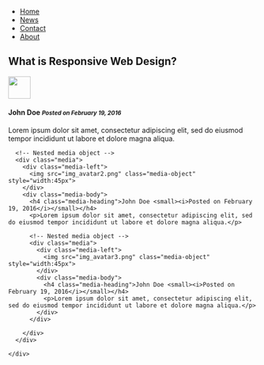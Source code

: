 <html lang="en">
<head>
  <title>Bootstrap Example</title>
  <meta charset="utf-8">
  <meta name="viewport" content="width=device-width, initial-scale=1">
  <link rel="stylesheet" href="https://maxcdn.bootstrapcdn.com/bootstrap/3.3.7/css/bootstrap.min.css">
  <script src="https://ajax.googleapis.com/ajax/libs/jquery/3.3.1/jquery.min.js"></script>
  <script src="https://maxcdn.bootstrapcdn.com/bootstrap/3.3.7/js/bootstrap.min.js"></script>
</head>
<body>
  
  <nav id="site-nav">
<ul>
   <li><a href="#home" class="active">Home</a> </li>
   <li><a href="#news">News</a></li>
   <li><a href="#contact">Contact</a></li>
   <li><a href="#about">About</a></li>
  <a href="javascript:void(0);" class="icon" onclick="myFunction()">
    <i class="fa fa-bars"></i>
  </a>
</ul>
</nav>

<div class="container">
  <h2>What is Responsive Web Design?</h2>
<!--   <p>Media objects can also be nested (a media object inside a media object):</p><br> -->
  <div class="media">
    <div class="media-left">
      <img src="img_avatar1.png" class="media-object" style="width:45px">
    </div>
    <div class="media-body">
      <h4 class="media-heading">John Doe <small><i>Posted on February 19, 2016</i></small></h4>
      <p>Lorem ipsum dolor sit amet, consectetur adipiscing elit, sed do eiusmod tempor incididunt ut labore et dolore magna aliqua.</p>
      
      <!-- Nested media object -->
      <div class="media">
        <div class="media-left">
          <img src="img_avatar2.png" class="media-object" style="width:45px">
        </div>
        <div class="media-body">
          <h4 class="media-heading">John Doe <small><i>Posted on February 19, 2016</i></small></h4>
          <p>Lorem ipsum dolor sit amet, consectetur adipiscing elit, sed do eiusmod tempor incididunt ut labore et dolore magna aliqua.</p>

          <!-- Nested media object -->
          <div class="media">
            <div class="media-left">
              <img src="img_avatar3.png" class="media-object" style="width:45px">
            </div>
            <div class="media-body">
              <h4 class="media-heading">John Doe <small><i>Posted on February 19, 2016</i></small></h4>
              <p>Lorem ipsum dolor sit amet, consectetur adipiscing elit, sed do eiusmod tempor incididunt ut labore et dolore magna aliqua.</p>
            </div>
          </div>
          
        </div>
      </div>
      
    </div>
  </div>
</div>

</body>
</html>
